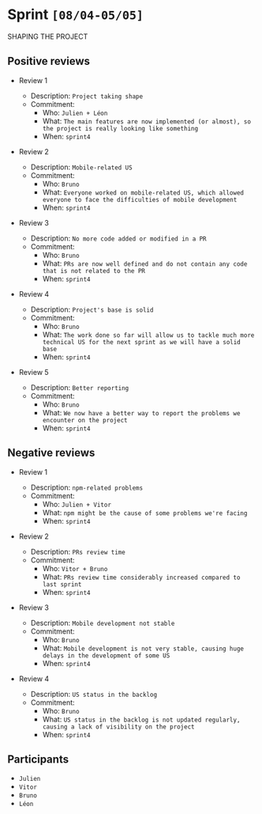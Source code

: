 # Sprint `[08/04-05/05]`

SHAPING THE PROJECT

## Positive reviews

- Review 1
  - Description: `Project taking shape`
  - Commitment:
    - Who: `Julien + Léon`
    - What: `The main features are now implemented (or almost), so the project is really looking like something`
    - When: `sprint4`

- Review 2
  - Description: `Mobile-related US`
  - Commitment:
    - Who: `Bruno`
    - What: `Everyone worked on mobile-related US, which allowed everyone to face the difficulties of mobile development`
    - When: `sprint4`

- Review 3
  - Description: `No more code added or modified in a PR`
  - Commitment:
    - Who: `Bruno`
    - What: `PRs are now well defined and do not contain any code that is not related to the PR`
    - When: `sprint4`

- Review 4
  - Description: `Project's base is solid`
  - Commitment:
    - Who: `Bruno`
    - What: `The work done so far will allow us to tackle much more technical US for the next sprint as we will have a solid base`
    - When: `sprint4`

- Review 5
  - Description: `Better reporting`
  - Commitment:
    - Who: `Bruno`
    - What: `We now have a better way to report the problems we encounter on the project`
    - When: `sprint4`

## Negative reviews

- Review 1
  - Description: `npm-related problems`
  - Commitment:
    - Who: `Julien + Vitor`
    - What: `npm might be the cause of some problems we're facing`
    - When: `sprint4`

- Review 2
  - Description: `PRs review time`
  - Commitment:
    - Who: `Vitor + Bruno`
    - What: `PRs review time considerably increased compared to last sprint`
    - When: `sprint4`

- Review 3
  - Description: `Mobile development not stable`
  - Commitment:
    - Who: `Bruno`
    - What: `Mobile development is not very stable, causing huge delays in the development of some US`
    - When: `sprint4`

- Review 4
  - Description: `US status in the backlog`
  - Commitment:
    - Who: `Bruno`
    - What: `US status in the backlog is not updated regularly, causing a lack of visibility on the project`
    - When: `sprint4`

## Participants

- `Julien`
- `Vitor`
- `Bruno`
- `Léon`

